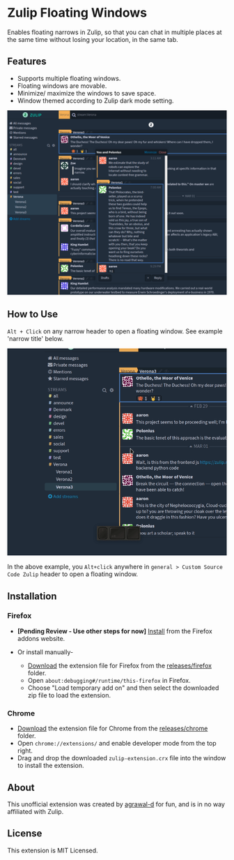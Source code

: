 # Zulip Floating Windows

Enables floating narrows in Zulip, so that you can chat in multiple places at the same time without losing your location, in the same tab.

## Features

* Supports multiple floating windows.
* Floating windows are movable.
* Minimize/ maximize the windows to save space.
* Window themed according to Zulip dark mode setting.


![Demo](screenshots/ext-screenshot.png)



## How to Use

`Alt + Click` on any narrow header to open a floating window. See example 'narrow title' below.

![Narrow](screenshots/usage.gif)

In the above example, you `Alt+click` anywhere in `general > Custom Source Code Zulip` header to open a floating window.


## Installation

### Firefox

* **[Pending Review - Use other steps for now]** [Install](https://addons.mozilla.org/en-GB/firefox/addon/zulip-floating-windows/) from the Firefox addons website.

* Or install manually-
  * [Download](releases/firefox/extension.zip) the extension file for Firefox from the [releases/firefox](releases/firefox/extension.zip) folder.
  * Open `about:debugging#/runtime/this-firefox` in Firefox.
  * Choose "Load temporary add on" and then select the downloaded zip file to load the extension.

### Chrome

* [Download](releases/chrome/zulip-extension.crx) the extension file for Chrome from the [releases/chrome](releases/chrome/zulip-extension.crx) folder.
* Open `chrome://extensions/` and enable developer mode from the top right.
* Drag and drop the downloaded `zulip-extension.crx` file into the window to install the extension.


## About

This unofficial extension was created by [agrawal-d](https://github.com/agrawal-d) for fun, and is in no way affiliated with Zulip.

## License

This extension is MIT Licensed.
